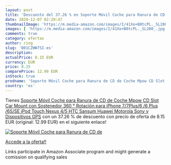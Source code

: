 ```yaml
---
layout: post
title: 'Descuento del 37.26 % en Soporte Móvil Coche para Ranura de CD de'
date: 2020-12-07 02:29:47
thumbnailImage: 'https://m.media-amazon.com/images/I/41Xo+B0tcPL._SL200_.jpg'
images: [ 'https://m.media-amazon.com/images/I/41Xo+B0tcPL._SL200_.jpg' ]
comments: true
category: ofertas
author: ring
slug: 'B01CZWW7SI-es'
description:
actualPrice: 8.15 EUR
currency: EUR
price: 8.15
comparePrice: 12.99 EUR
inStock: true
prodname: 'Soporte Móvil Coche para Ranura de CD de Coche Mpow CD Slot Car Mount con Sostenedor 360 ° Rotación para iPhone 7/7Plus/6 /6 Plus /6S/SE  iPod Touch  Nexus 4/5  HTC  Sansum  Huawei  Motorola  Sony y Dispositivos GPS'
country: 'es'
---
```


Tienes [Soporte Móvil Coche para Ranura de CD de Coche Mpow CD Slot Car Mount con Sostenedor 360 ° Rotación para iPhone 7/7Plus/6 /6 Plus /6S/SE  iPod Touch  Nexus 4/5  HTC  Sansum  Huawei  Motorola  Sony y Dispositivos GPS](https://www.amazon.es/dp/B01CZWW7SI/?tag=tolees-21) con un 37.26 % de descuento con precio de oferta de 8.15 EUR (original: 12.99 EUR) en el siguiente enlace!

[![Soporte Móvil Coche para Ranura de CD de](https://m.media-amazon.com/images/I/41Xo+B0tcPL._SL200_.jpg)](https://www.amazon.es/dp/B01CZWW7SI/?tag=tolees-21)

[Accede a la oferta!!](https://www.amazon.es/dp/B01CZWW7SI/?tag=tolees-21)

Links participate in Amazon Associate program and might generate a comission on qualifying sales


